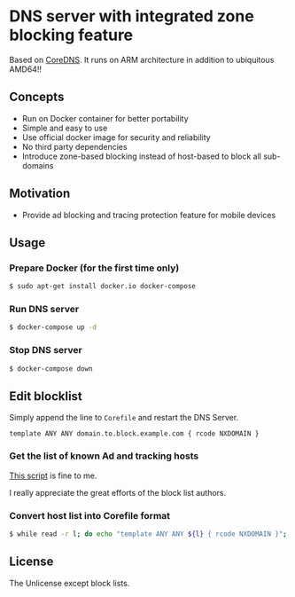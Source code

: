 DNS server with integrated zone blocking feature
==========================================
Based on [CoreDNS](https://coredns.io/).
It runs on ARM architecture in addition to ubiquitous AMD64!!

Concepts
------------------------------------------
* Run on Docker container for better portability
* Simple and easy to use
* Use official docker image for security and reliability
* No third party dependencies
* Introduce zone-based blocking instead of host-based to block all sub-domains

Motivation
------------------------------------------
* Provide ad blocking and tracing protection feature for mobile devices

Usage
------------------------------------------
### Prepare Docker (for the first time only)
```bash
$ sudo apt-get install docker.io docker-compose
```

### Run DNS server
```bash
$ docker-compose up -d
```

### Stop DNS server
```bash
$ docker-compose down
```

Edit blocklist
------------------------------------------
Simply append the line to `Corefile` and restart the DNS Server.

```
template ANY ANY domain.to.block.example.com { rcode NXDOMAIN }
```

### Get the list of known Ad and tracking hosts
[This script](https://gist.github.com/curipha/26fd99381cf5c407b8fd1a5250557a4a) is fine to me.

I really appreciate the great efforts of the block list authors.

### Convert host list into Corefile format
```bash
$ while read -r l; do echo "template ANY ANY ${l} { rcode NXDOMAIN }"; done < adhosts.txt > hosts_for_Corefile.txt
```

License
------------------------------------------
The Unlicense except block lists.

